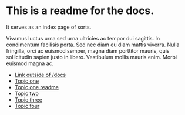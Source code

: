 # This is a readme for the docs.

It serves as an index page of sorts.

Vivamus luctus urna sed urna ultricies ac tempor dui sagittis. In condimentum
facilisis porta. Sed nec diam eu diam mattis viverra. Nulla fringilla, orci ac
euismod semper, magna diam porttitor mauris, quis sollicitudin sapien justo in
libero. Vestibulum mollis mauris enim. Morbi euismod magna ac.

- [Link outside of /docs](../README.md)
- [Topic one](topic-one)
- [Topic one readme](topic-one/README.md)
- [Topic two](topic-two)
- [Topic three](topic-three)
- [Topic four](topic-four)
